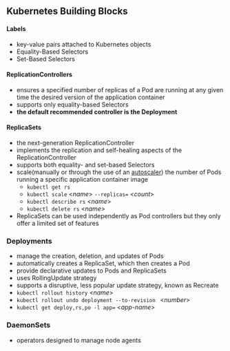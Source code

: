 ## Kubernetes Building Blocks
#### Labels
- key-value pairs attached to Kubernetes objects
- Equality-Based Selectors
- Set-Based Selectors
#### ReplicationControllers
- ensures a specified number of replicas of a Pod are running at any given time the desired version of the application container
- supports only equality-based Selectors
- **the default recommended controller is the Deployment**
#### ReplicaSets
- the next-generation ReplicationController
- implements the replication and self-healing aspects of the ReplicationController
- supports both equality- and set-based Selectors
- scale(manually or through the use of an [autoscaler](https://kubernetes.io/docs/tasks/run-application/horizontal-pod-autoscale/))
  the number of Pods running a specific application container image
  -  `kubectl get rs` 
  - `kubectl scale` <*name*> `--replicas=` <*count*>
  - `kubectl describe rs` <*name*>
  - `kubectl delete rs` <*name*>
- ReplicaSets can be used independently as Pod controllers but they only offer a limited set of features
### Deployments
- manage the creation, deletion, and updates of Pods
- automatically creates a ReplicaSet, which then creates a Pod
- provide declarative updates to Pods and ReplicaSets
- uses RollingUpdate strategy
- supports a disruptive, less popular update strategy, known as Recreate
- `kubectl rollout history` <*name*>
- `kubectl rollout undo deployment --to-revision ` <*number*>
-  `kubectl get deploy,rs,po -l app=` <*app-name*>
### DaemonSets
- operators designed to manage node agents


  
  
